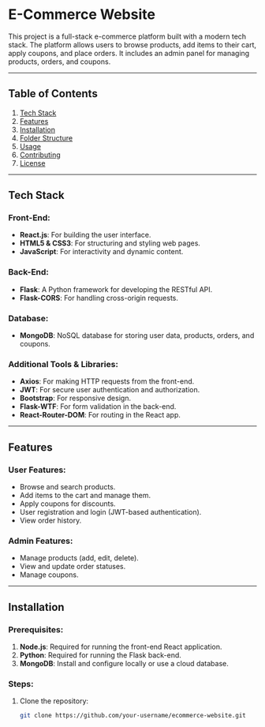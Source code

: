 # E-Commerce Website

This project is a full-stack e-commerce platform built with a modern tech stack. The platform allows users to browse products, add items to their cart, apply coupons, and place orders. It includes an admin panel for managing products, orders, and coupons.

---

## Table of Contents

1. [Tech Stack](#tech-stack)  
2. [Features](#features)  
3. [Installation](#installation)  
4. [Folder Structure](#folder-structure)  
5. [Usage](#usage)  
6. [Contributing](#contributing)  
7. [License](#license)  

---

## Tech Stack

### Front-End:
- **React.js**: For building the user interface.
- **HTML5 & CSS3**: For structuring and styling web pages.
- **JavaScript**: For interactivity and dynamic content.

### Back-End:
- **Flask**: A Python framework for developing the RESTful API.
- **Flask-CORS**: For handling cross-origin requests.

### Database:
- **MongoDB**: NoSQL database for storing user data, products, orders, and coupons.

### Additional Tools & Libraries:
- **Axios**: For making HTTP requests from the front-end.
- **JWT**: For secure user authentication and authorization.
- **Bootstrap**: For responsive design.
- **Flask-WTF**: For form validation in the back-end.
- **React-Router-DOM**: For routing in the React app.

---

## Features

### User Features:
- Browse and search products.
- Add items to the cart and manage them.
- Apply coupons for discounts.
- User registration and login (JWT-based authentication).
- View order history.

### Admin Features:
- Manage products (add, edit, delete).
- View and update order statuses.
- Manage coupons.

---

## Installation

### Prerequisites:
1. **Node.js**: Required for running the front-end React application.
2. **Python**: Required for running the Flask back-end.
3. **MongoDB**: Install and configure locally or use a cloud database.

### Steps:
1. Clone the repository:
   ```bash
   git clone https://github.com/your-username/ecommerce-website.git
   

